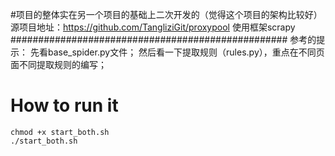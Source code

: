#项目的整体实在另一个项目的基础上二次开发的（觉得这个项目的架构比较好）
源项目地址：https://github.com/TangliziGit/proxypool
使用框架scrapy
##################################################
参考的提示：
先看base_spider.py文件；
然后看一下提取规则（rules.py），重点在不同页面不同提取规则的编写；


# How to run it
```
chmod +x start_both.sh
./start_both.sh
```

